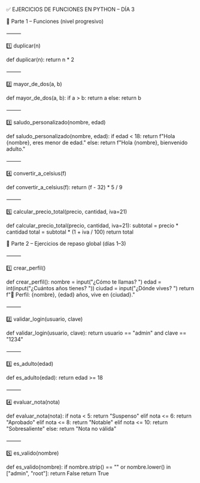 ✅ EJERCICIOS DE FUNCIONES EN PYTHON – DÍA 3

🎯 Parte 1 – Funciones (nivel progresivo)

⸻

1️⃣ duplicar(n)

def duplicar(n):
    return n * 2


⸻

2️⃣ mayor_de_dos(a, b)

def mayor_de_dos(a, b):
    if a > b:
        return a
    else:
        return b


⸻

3️⃣ saludo_personalizado(nombre, edad)

def saludo_personalizado(nombre, edad):
    if edad < 18:
        return f"Hola {nombre}, eres menor de edad."
    else:
        return f"Hola {nombre}, bienvenido adulto."


⸻

4️⃣ convertir_a_celsius(f)

def convertir_a_celsius(f):
    return (f - 32) * 5 / 9


⸻

5️⃣ calcular_precio_total(precio, cantidad, iva=21)

def calcular_precio_total(precio, cantidad, iva=21):
    subtotal = precio * cantidad
    total = subtotal * (1 + iva / 100)
    return total

🔁 Parte 2 – Ejercicios de repaso global (días 1–3)

⸻

1️⃣ crear_perfil()

def crear_perfil():
    nombre = input("¿Cómo te llamas? ")
    edad = int(input("¿Cuántos años tienes? "))
    ciudad = input("¿Dónde vives? ")
    return f"👤 Perfil: {nombre}, {edad} años, vive en {ciudad}."


⸻

2️⃣ validar_login(usuario, clave)

def validar_login(usuario, clave):
    return usuario == "admin" and clave == "1234"


⸻

3️⃣ es_adulto(edad)

def es_adulto(edad):
    return edad >= 18


⸻

4️⃣ evaluar_nota(nota)

def evaluar_nota(nota):
    if nota < 5:
        return "Suspenso"
    elif nota <= 6:
        return "Aprobado"
    elif nota <= 8:
        return "Notable"
    elif nota <= 10:
        return "Sobresaliente"
    else:
        return "Nota no válida"


⸻

5️⃣ es_valido(nombre)

def es_valido(nombre):
    if nombre.strip() == "" or nombre.lower() in ["admin", "root"]:
        return False
    return True